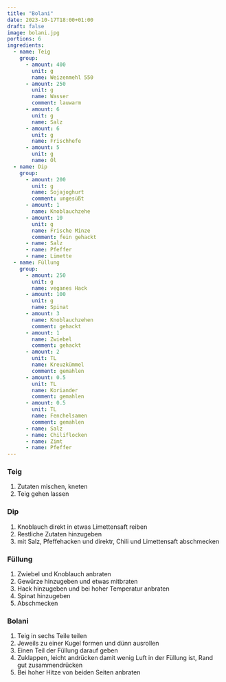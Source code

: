 ```yaml
---
title: "Bolani"
date: 2023-10-17T18:00+01:00
draft: false
image: bolani.jpg
portions: 6
ingredients:
  - name: Teig
    group:
      - amount: 400
        unit: g
        name: Weizenmehl 550
      - amount: 250
        unit: g
        name: Wasser
        comment: lauwarm
      - amount: 6
        unit: g
        name: Salz
      - amount: 6
        unit: g
        name: Frischhefe
      - amount: 5
        unit: g
        name: Öl
  - name: Dip
    group:
      - amount: 200
        unit: g
        name: Sojajoghurt
        comment: ungesüßt
      - amount: 1
        name: Knoblauchzehe
      - amount: 10
        unit: g
        name: Frische Minze
        comment: fein gehackt
      - name: Salz
      - name: Pfeffer
      - name: Limette
  - name: Füllung
    group:
      - amount: 250
        unit: g
        name: veganes Hack
      - amount: 100
        unit: g
        name: Spinat
      - amount: 3
        name: Knoblauchzehen
        comment: gehackt
      - amount: 1
        name: Zwiebel
        comment: gehackt
      - amount: 2
        unit: TL
        name: Kreuzkümmel
        comment: gemahlen
      - amount: 0.5
        unit: TL
        name: Koriander
        comment: gemahlen
      - amount: 0.5
        unit: TL
        name: Fenchelsamen
        comment: gemahlen
      - name: Salz
      - name: Chiliflocken
      - name: Zimt
      - name: Pfeffer
---
```



### Teig

1. Zutaten mischen, kneten
2. Teig gehen lassen

### Dip

1. Knoblauch direkt in etwas Limettensaft reiben
2. Restliche Zutaten hinzugeben
3. mit Salz, Pfeffehacken und direktr, Chili und Limettensaft abschmecken

### Füllung

1. Zwiebel und Knoblauch anbraten
2. Gewürze hinzugeben und etwas mitbraten
3. Hack hinzugeben und bei hoher Temperatur anbraten
4. Spinat hinzugeben
5. Abschmecken

### Bolani

1. Teig in sechs Teile teilen
2. Jeweils zu einer Kugel formen und dünn ausrollen
3. Einen Teil der Füllung darauf geben
4. Zuklappen, leicht andrücken damit wenig Luft in der Füllung ist, Rand gut zusammendrücken
5. Bei hoher Hitze von beiden Seiten anbraten